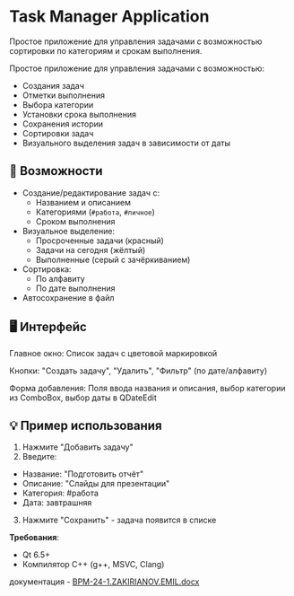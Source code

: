 # Task Manager Application

Простое приложение для управления задачами с возможностью сортировки по категориям и срокам выполнения.

Простое приложение для управления задачами с возможностью:
- Создания задач
- Отметки выполнения
- Выбора категории
- Установки срока выполнения
- Сохранения истории
- Сортировки задач
- Визуального выделения задач в зависимости от даты

## 📌 Возможности

- Создание/редактирование задач с:
  - Названием и описанием
  - Категориями (`#работа`, `#личное`)
  - Сроком выполнения
- Визуальное выделение:
  - Просроченные задачи (красный)
  - Задачи на сегодня (жёлтый)
  - Выполненные (серый с зачёркиванием)
- Сортировка:
  - По алфавиту
  - По дате выполнения
- Автосохранение в файл

## 🖥 Интерфейс
Главное окно: Список задач с цветовой маркировкой

Кнопки: "Создать задачу", "Удалить", "Фильтр" (по дате/алфавиту)

Форма добавления: Поля ввода названия и описания, выбор категории из ComboBox, выбор даты в QDateEdit

## 💡 Пример использования
1. Нажмите "Добавить задачу"
2. Введите:
- Название: "Подготовить отчёт"
- Описание: "Слайды для презентации"
- Категория: #работа
- Дата: завтрашняя
3. Нажмите "Сохранить" - задача появится в списке

**Требования**:
   - Qt 6.5+
   - Компилятор C++ (g++, MSVC, Clang)


документация - [BPM-24-1.ZAKIRIANOV.EMIL.docx](https://github.com/user-attachments/files/20758348/BPM-24-1.ZAKIRIANOV.EMIL.docx)


